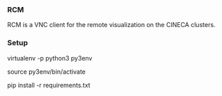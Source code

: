 ### RCM

RCM is a VNC client for the remote visualization on the CINECA clusters.

### Setup

virtualenv -p python3 py3env

source py3env/bin/activate

pip install -r requirements.txt 

